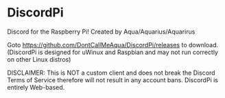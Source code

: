 # DiscordPi
Discord for the Raspberry Pi!
Created by Aqua/Aquarius/Aquarirus

Goto https://github.com/DontCallMeAqua/DiscordPi/releases to download.
(DiscordPi is designed for uWinux and Raspbian and may not run correctly on other Linux distros)

DISCLAIMER:
This is NOT a custom client and does not break the Discord Terms of Service therefore will not result in any account bans.
DiscordPi is entirely Web-based.
